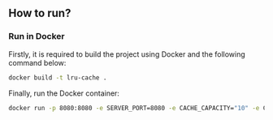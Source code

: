## How to run?

### Run in Docker

Firstly, it is required to build the project using Docker and the following command below:
```bash
docker build -t lru-cache .
```

Finally, run the Docker container:
```bash
docker run -p 8080:8080 -e SERVER_PORT=8080 -e CACHE_CAPACITY="10" -e CACHE_PERSIST_TIME="10" -e CACHE_PERSIST_PATH="cache-data-persist" -e CACHE_INIT_PATH="data/cache-data-init" lru-cache
```